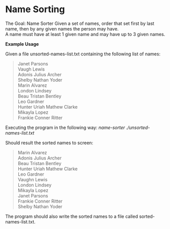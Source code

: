 # Name Sorting

The Goal: Name Sorter
Given a set of names, order that set first by last name, then by any given names the person may have.<br/>
A name must have at least 1 given name and may have up to 3 given names.

**Example Usage**

Given a file unsorted-names-list.txt containing the following list of names:
>Janet Parsons<br/>
>Vaugh Lewis<br/>
>Adonis Julius Archer<br/>
>Shelby Nathan Yoder<br/>
>Marin Alvarez<br/>
>London Lindsey<br/>
>Beau Tristan Bentley<br/>
>Leo Gardner<br/>
>Hunter Uriah Mathew Clarke<br/>
>Mikayla Lopez<br/>
>Frankie Conner Ritter<br/>

Executing the program in the following way:
_name-sorter ./unsorted-names-list.txt_

Should result the sorted names to screen:

>Marin Alvarez<br/>
>Adonis Julius Archer<br/>
>Beau Tristan Bentley<br/>
>Hunter Uriah Mathew Clarke<br/>
>Leo Gardner<br/>
>Vaughn Lewis<br/>
>London Lindsey<br/>
>Mikayla Lopez<br/>
>Janet Parsons<br/>
>Frankie Conner Ritter<br/>
>Shelby Nathan Yoder<br/>

The program should also write the sorted names to a file called sorted-names-list.txt.

